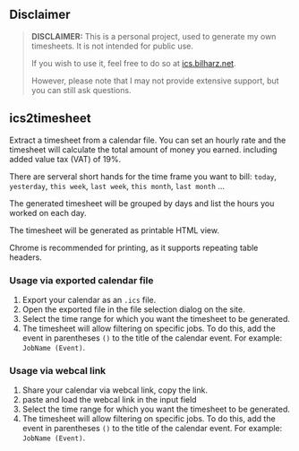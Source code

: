 ## Disclaimer

> **DISCLAIMER:** This is a personal project, used to generate my own timesheets. It is not intended for public use.
>
> If you wish to use it, feel free to do so at [ics.bilharz.net](http://ics.bilharz.net).
>
> However, please note that I may not provide extensive support, but you can still ask questions.

## ics2timesheet

Extract a timesheet from a calendar file. You can set an hourly rate and the timesheet will calculate the total amount of money you earned. including added value tax (VAT) of 19%.

There are serveral short hands for the time frame you want to bill: `today`, `yesterday`, `this week`, `last week`, `this month`, `last month` …

The generated timesheet will be grouped by days and list the hours you worked on each day.  


The timesheet will be generated as printable HTML view. 

Chrome is recommended for printing, as it supports repeating table headers.

### Usage via exported calendar file

1. Export your calendar as an `.ics` file.
2. Open the exported file in the file selection dialog on the site.
3. Select the time range for which you want the timesheet to be generated.
4. The timesheet will allow filtering on specific jobs. To do this, add the event in parentheses `()` to the title of the calendar event. For example: `JobName (Event)`.


### Usage via webcal link
1. Share your calendar via webcal link, copy the link.
1. paste and load the webcal link in the input field
2. Select the time range for which you want the timesheet to be generated.
3. The timesheet will allow filtering on specific jobs. To do this, add the event in parentheses `()` to the title of the calendar event. For example: `JobName (Event)`.
